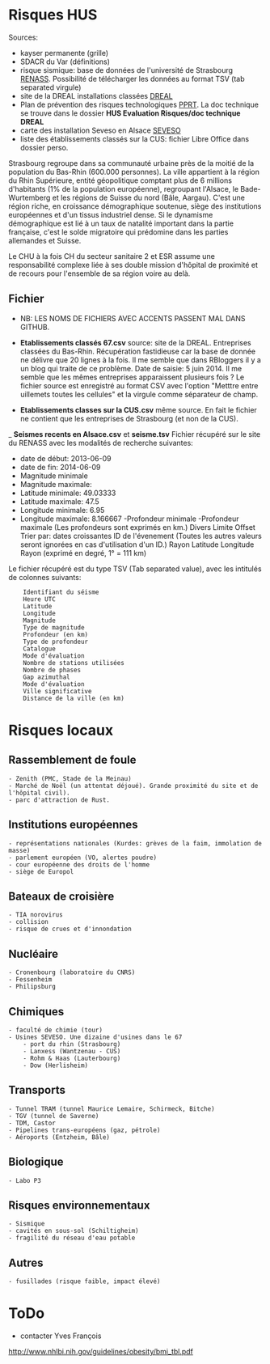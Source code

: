 Risques HUS
===========

Sources:

- kayser permanente (grille)
- SDACR du Var (définitions)
- risque sismique: base de données de l'université de Strasbourg [RENASS](http://renass.unistra.fr/recherche). Possibilité de télécharger les données au format TSV (tab separated virgule)
- site de la DREAL installations classées [DREAL](http://www.installationsclassees.developpement-durable.gouv.fr/rechercheICForm.php)
- Plan de prévention des risques technologiques [PPRT](http://www.alsace.developpement-durable.gouv.fr/les-plans-de-prevention-des-r266.html). La doc technique se trouve dans le dossier **HUS Evaluation Risques/doc technique DREAL**
- carte des installation Seveso en Alsace [SEVESO](http://www.alsace.developpement-durable.gouv.fr/cartes-des-installations-seveso-a798.html)
- liste des établissements classés sur la CUS: fichier Libre Office dans dossier perso.

Strasbourg regroupe dans sa communauté urbaine près de la moitié de la population du Bas-Rhin (600.000 personnes). La ville appartient à la région du Rhin Supérieure, entité géopolitique comptant plus de 6 millions d'habitants (1% de la population européenne), regroupant l'Alsace, le Bade-Wurtemberg et les régions de Suisse du nord (Bâle, Aargau). C'est une région riche, en croissance démographique soutenue, siège des institutions européennes et d'un tissus industriel dense. Si le dynamisme démographique est lié à un taux de natalité important dans la partie française, c'est le solde migratoire qui prédomine dans les parties allemandes et Suisse.

Le CHU à la fois CH du secteur sanitaire 2 et ESR assume une responsabilité complexe liée à ses double mission d'hôpital de proximité et de recours pour l'ensemble de sa région voire au delà.

Fichier
-------

- NB: LES NOMS DE FICHIERS AVEC ACCENTS PASSENT MAL DANS GITHUB.
- __Etablissements classés 67.csv__ source: site de la DREAL. Entreprises classées du Bas-Rhin. Récupération fastidieuse car la base de donnée ne délivre que 20 lignes à la fois. Il me semble que dans RBloggers il y a un blog qui traite de ce problème. Date de saisie: 5 juin 2014. Il me semble que les mêmes entreprises apparaissent plusieurs fois ? Le fichier source est enregistré au format CSV avec l'option "Metttre entre uillemets toutes les cellules" et la virgule comme séparateur de champ.

- __Etablissements classes sur la CUS.csv__ même source. En fait le fichier ne contient que les entreprises de Strasbourg (et non de la CUS).

_ __Seismes recents en Alsace.csv__ et __seisme.tsv__ Fichier récupéré sur le site du RENASS avec les modalités de recherche suivantes:

  - date de début: 2013-06-09
  - date de fin: 2014-06-09
  -  Magnitude minimale
  - Magnitude maximale: 
  - Latitude minimale: 49.03333
  - Latitude maximale: 47.5
  - Longitude minimale: 6.95
  - Longitude maximale: 8.166667
  -Profondeur minimale
  -Profondeur maximale (Les profondeurs sont exprimés en km.)
Divers
Limite
Offset
Trier par: dates croissantes
ID de l'évenement (Toutes les autres valeurs seront ignorées en cas d'utilisation d'un ID.)
Rayon
Latitude
Longitude
Rayon (exprimé en degré, 1° = 111 km)


Le fichier récupéré est du type TSV (Tab separated value), avec les intitulés de colonnes suivants:
```
    Identifiant du séisme
    Heure UTC
    Latitude
    Longitude
    Magnitude
    Type de magnitude
    Profondeur (en km)
    Type de profondeur
    Catalogue
    Mode d'évaluation
    Nombre de stations utilisées
    Nombre de phases
    Gap azimuthal
    Mode d'évaluation
    Ville significative
    Distance de la ville (en km)
```

Risques locaux
==============

Rassemblement de foule
----------------------

    - Zenith (PMC, Stade de la Meinau)
    - Marché de Noël (un attentat déjoué). Grande proximité du site et de l'hôpital civil).
    - parc d'attraction de Rust.
    
Institutions européennes
------------------------

    - représentations nationales (Kurdes: grèves de la faim, immolation de masse)
    - parlement européen (VO, alertes poudre)
    - cour européenne des droits de l'homme
    - siège de Europol
    
Bateaux de croisière
--------------------

    - TIA norovirus
    - collision
    - risque de crues et d'innondation
    
Nucléaire
----------

    - Cronenbourg (laboratoire du CNRS)
    - Fessenheim
    - Philipsburg
    
Chimiques
---------

    - faculté de chimie (tour)
    - Usines SEVESO. Une dizaine d'usines dans le 67
        - port du rhin (Strasbourg)
        - Lanxess (Wantzenau - CUS)
        - Rohm & Haas (Lauterbourg)
        - Dow (Herlisheim)

Transports
-----------

    - Tunnel TRAM (tunnel Maurice Lemaire, Schirmeck, Bitche)
    - TGV (tunnel de Saverne)
    - TDM, Castor
    - Pipelines trans-européens (gaz, pétrole)
    - Aéroports (Entzheim, Bâle)

Biologique
----------
    - Labo P3


Risques environnementaux
------------------------

    - Sismique
    - cavités en sous-sol (Schiltigheim)
    - fragilité du réseau d'eau potable
    
Autres
------

    - fusillades (risque faible, impact élevé)

ToDo
====
- contacter Yves François

http://www.nhlbi.nih.gov/guidelines/obesity/bmi_tbl.pdf


